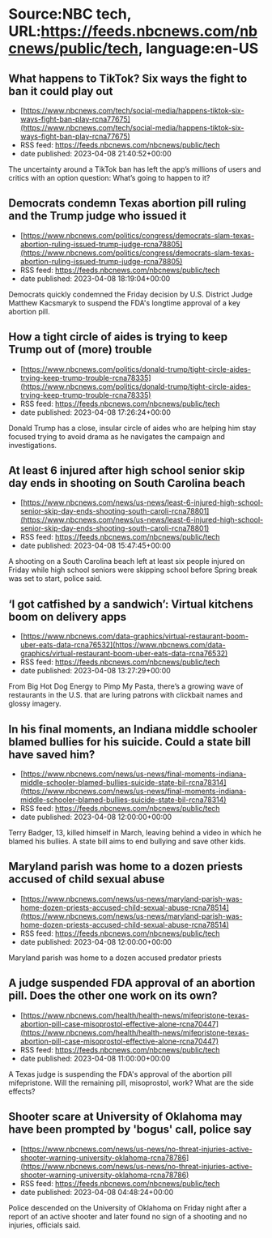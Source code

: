 # Source:NBC tech, URL:https://feeds.nbcnews.com/nbcnews/public/tech, language:en-US

## What happens to TikTok? Six ways the fight to ban it could play out
 - [https://www.nbcnews.com/tech/social-media/happens-tiktok-six-ways-fight-ban-play-rcna77675](https://www.nbcnews.com/tech/social-media/happens-tiktok-six-ways-fight-ban-play-rcna77675)
 - RSS feed: https://feeds.nbcnews.com/nbcnews/public/tech
 - date published: 2023-04-08 21:40:52+00:00

The uncertainty around a TikTok ban has left the app’s millions of users and critics with an option question: What’s going to happen to it?

## Democrats condemn Texas abortion pill ruling and the Trump judge who issued it
 - [https://www.nbcnews.com/politics/congress/democrats-slam-texas-abortion-ruling-issued-trump-judge-rcna78805](https://www.nbcnews.com/politics/congress/democrats-slam-texas-abortion-ruling-issued-trump-judge-rcna78805)
 - RSS feed: https://feeds.nbcnews.com/nbcnews/public/tech
 - date published: 2023-04-08 18:19:04+00:00

Democrats quickly condemned the Friday decision by U.S. District Judge Matthew Kacsmaryk to suspend the FDA's longtime approval of a key abortion pill.

## How a tight circle of aides is trying to keep Trump out of (more) trouble
 - [https://www.nbcnews.com/politics/donald-trump/tight-circle-aides-trying-keep-trump-trouble-rcna78335](https://www.nbcnews.com/politics/donald-trump/tight-circle-aides-trying-keep-trump-trouble-rcna78335)
 - RSS feed: https://feeds.nbcnews.com/nbcnews/public/tech
 - date published: 2023-04-08 17:26:24+00:00

Donald Trump has a close, insular circle of aides who are helping him stay focused trying to avoid drama as he navigates the campaign and investigations.

## At least 6 injured after high school senior skip day ends in shooting on South Carolina beach
 - [https://www.nbcnews.com/news/us-news/least-6-injured-high-school-senior-skip-day-ends-shooting-south-caroli-rcna78801](https://www.nbcnews.com/news/us-news/least-6-injured-high-school-senior-skip-day-ends-shooting-south-caroli-rcna78801)
 - RSS feed: https://feeds.nbcnews.com/nbcnews/public/tech
 - date published: 2023-04-08 15:47:45+00:00

A shooting on a South Carolina beach left at least six people injured on Friday while high school seniors were skipping school before Spring break was set to start, police said.

## ‘I got catfished by a sandwich’: Virtual kitchens boom on delivery apps
 - [https://www.nbcnews.com/data-graphics/virtual-restaurant-boom-uber-eats-data-rcna76532](https://www.nbcnews.com/data-graphics/virtual-restaurant-boom-uber-eats-data-rcna76532)
 - RSS feed: https://feeds.nbcnews.com/nbcnews/public/tech
 - date published: 2023-04-08 13:27:29+00:00

From Big Hot Dog Energy to Pimp My Pasta, there’s a growing wave of restaurants in the U.S. that are luring patrons with clickbait names and glossy imagery.

## In his final moments, an Indiana middle schooler blamed bullies for his suicide. Could a state bill have saved him?
 - [https://www.nbcnews.com/news/us-news/final-moments-indiana-middle-schooler-blamed-bullies-suicide-state-bil-rcna78314](https://www.nbcnews.com/news/us-news/final-moments-indiana-middle-schooler-blamed-bullies-suicide-state-bil-rcna78314)
 - RSS feed: https://feeds.nbcnews.com/nbcnews/public/tech
 - date published: 2023-04-08 12:00:00+00:00

Terry Badger, 13, killed himself in March, leaving behind a video in which he blamed his bullies. A state bill aims to end bullying and save other kids.

## Maryland parish was home to a dozen priests accused of child sexual abuse
 - [https://www.nbcnews.com/news/us-news/maryland-parish-was-home-dozen-priests-accused-child-sexual-abuse-rcna78514](https://www.nbcnews.com/news/us-news/maryland-parish-was-home-dozen-priests-accused-child-sexual-abuse-rcna78514)
 - RSS feed: https://feeds.nbcnews.com/nbcnews/public/tech
 - date published: 2023-04-08 12:00:00+00:00

Maryland parish was home to a dozen accused predator priests

## A judge suspended FDA approval of an abortion pill. Does the other one work on its own?
 - [https://www.nbcnews.com/health/health-news/mifepristone-texas-abortion-pill-case-misoprostol-effective-alone-rcna70447](https://www.nbcnews.com/health/health-news/mifepristone-texas-abortion-pill-case-misoprostol-effective-alone-rcna70447)
 - RSS feed: https://feeds.nbcnews.com/nbcnews/public/tech
 - date published: 2023-04-08 11:00:00+00:00

A Texas judge is suspending the FDA's approval of the abortion pill mifepristone. Will the remaining pill, misoprostol, work? What are the side effects?

## Shooter scare at University of Oklahoma may have been prompted by 'bogus' call, police say
 - [https://www.nbcnews.com/news/us-news/no-threat-injuries-active-shooter-warning-university-oklahoma-rcna78786](https://www.nbcnews.com/news/us-news/no-threat-injuries-active-shooter-warning-university-oklahoma-rcna78786)
 - RSS feed: https://feeds.nbcnews.com/nbcnews/public/tech
 - date published: 2023-04-08 04:48:24+00:00

Police descended on the University of Oklahoma on Friday night after a report of an active shooter and later found no sign of a shooting and no injuries, officials said.

